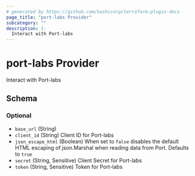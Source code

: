 ```yaml
---
# generated by https://github.com/hashicorp/terraform-plugin-docs
page_title: "port-labs Provider"
subcategory: ""
description: |-
  Interact with Port-labs
---
```


# port-labs Provider

Interact with Port-labs



<!-- schema generated by tfplugindocs -->
## Schema

### Optional

- `base_url` (String)
- `client_id` (String) Client ID for Port-labs
- `json_escape_html` (Boolean) When set to `false` disables the default HTML escaping of json.Marshal when reading data from Port. Defaults to `true`
- `secret` (String, Sensitive) Client Secret for Port-labs
- `token` (String, Sensitive) Token for Port-labs
